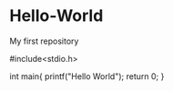 # Hello-World
My first repository

#include<stdio.h>


int main{
    printf("Hello World");
return 0;
}
